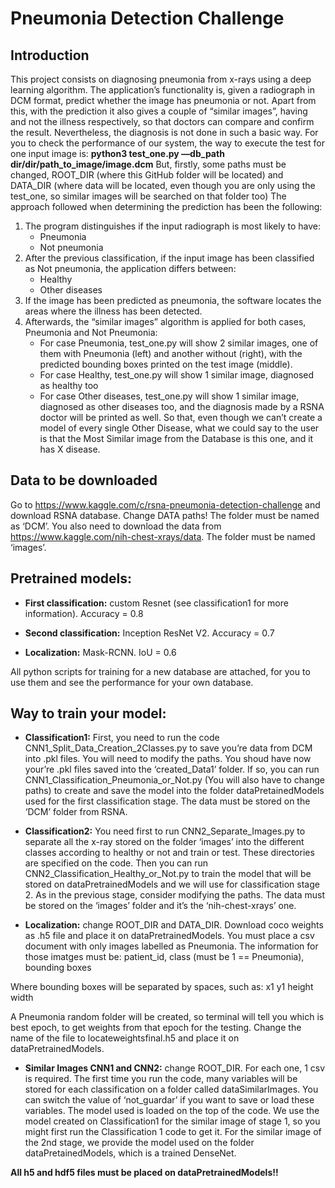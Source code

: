 # Pneumonia Detection Challenge

## Introduction

This project consists on diagnosing pneumonia from x-rays using a deep learning algorithm. The application’s functionality is, given a radiograph in DCM format, predict whether the image has pneumonia or not. Apart from this, with the prediction it also gives a couple of “similar images”, having and not the illness respectively, so that doctors can compare and confirm the result. Nevertheless, the diagnosis is not done in such a basic way. 
For you to check the performance of our system, the way to execute the test for one input image is:
	**python3 test_one.py —db_path dir/dir/path_to_image/image.dcm**
But, firstly, some paths must be changed, ROOT_DIR (where this GitHub folder will be located) and DATA_DIR (where data will be located, even though you are only using the test_one, so similar images will be searched on that folder too)
The approach followed when determining the prediction has been the following: 
1) The program distinguishes if the input radiograph is most likely to have:
 	- Pneumonia
	- Not pneumonia 
2) After the previous classification, if the input image has been classified as Not pneumonia, the application differs between:
	 - Healthy
	 - Other diseases 
3) If the image has been predicted as pneumonia, the software locates the areas where the illness has been detected. 
4) Afterwards, the “similar images” algorithm is applied for both cases, Pneumonia and Not Pneumonia:
	- For case Pneumonia, test_one.py will show 2 similar images, one of them with Pneumonia (left) and another without (right), with the predicted bounding boxes printed on the test image (middle).   
	- For case Healthy, test_one.py will show 1 similar image, diagnosed as healthy too	
	- For case Other diseases, test_one.py will show 1 similar image, diagnosed as other diseases too, and the diagnosis made by a RSNA doctor will be printed as well. So that, even though we can’t create a model of every single Other Disease, what we could say to the user is that the Most Similar image from the Database is this one, and it has X disease.
	


## Data to be downloaded

Go to https://www.kaggle.com/c/rsna-pneumonia-detection-challenge and download RSNA database. Change DATA paths! The folder must be named as ‘DCM’.
You also need to download the data from https://www.kaggle.com/nih-chest-xrays/data. The folder must be named ‘images’.

## Pretrained models:

- **First classification:** custom Resnet (see classification1 for more information). Accuracy = 0.8

- **Second classification:** Inception ResNet V2. Accuracy = 0.7

- **Localization:** Mask-RCNN. IoU = 0.6

All python scripts for training for a new database are attached, for you to use them and see the performance for your own database.


## Way to train your model:

- **Classification1:** First, you need to run the code CNN1_Split_Data_Creation_2Classes.py to save you’re data from DCM into .pkl files. You will need to modify the paths. You shoud have now your’re .pkl files saved into the ‘created_Data1’ folder. If so, you can run CNN1_Classification_Pneumonia_or_Not.py (You will also have to change paths) to create and save the model into the folder dataPretainedModels used for the first classification stage. The data must be stored on the ‘DCM’ folder from RSNA.

- **Classification2:** You need first to run CNN2_Separate_Images.py to separate all the x-ray stored on the folder ‘images’ into the different classes according to healthy or not and train or test. These directories are specified on the code. Then you can run CNN2_Classification_Healthy_or_Not.py to train the model that will be stored on dataPretrainedModels and we will use for classification stage 2. As in the previous stage, consider modifying the paths. The data must be stored on the ‘images’ folder and it’s the ‘nih-chest-xrays’ one. 

- **Localization:** change ROOT_DIR and DATA_DIR. Download coco weights as .h5 file and place it on dataPretrainedModels. You must place a csv document with only images labelled as Pneumonia. The information for those imatges must be: patient_id, class (must be 1 == Pneumonia), bounding boxes

Where bounding boxes will be separated by spaces, such as: x1 y1 height width

A Pneumonia random folder will be created, so terminal will tell you which is best epoch, to get weights from that epoch for the testing. Change the name of the file to locateweightsfinal.h5 and place it on dataPretrainedModels.

- **Similar Images CNN1 and CNN2:** change ROOT_DIR. For each one, 1 csv is required. The first time you run the code, many variables will be stored for each classification on a folder called dataSimilarImages. You can switch the value of ‘not_guardar’ if you want to save or load these variables. The model used is loaded on the top of the code. We use the model created on Classification1 for the similar image of stage 1, so you might first run the Classification 1 code to get it. For the similar image of the 2nd stage, we provide the model used on the folder dataPretainedModels, which is a trained DenseNet. 


**All h5 and hdf5 files must be placed on dataPretrainedModels!!**
